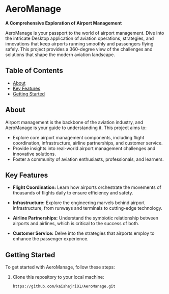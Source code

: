 # AeroManage


**A Comprehensive Exploration of Airport Management**

AeroManage is your passport to the world of airport management. Dive into the intricate Desktop application of aviation operations, strategies, and innovations that keep airports running smoothly and passengers flying safely. This project provides a 360-degree view of the challenges and solutions that shape the modern aviation landscape.

## Table of Contents
- [About](#about)
- [Key Features](#key-features)
- [Getting Started](#getting-started)



## About

Airport management is the backbone of the aviation industry, and AeroManage is your guide to understanding it. This project aims to:

- Explore core airport management components, including flight coordination, infrastructure, airline partnerships, and customer service.
- Provide insights into real-world airport management challenges and innovative solutions.
- Foster a community of aviation enthusiasts, professionals, and learners.

## Key Features

- **Flight Coordination:** Learn how airports orchestrate the movements of thousands of flights daily to ensure efficiency and safety.

- **Infrastructure:** Explore the engineering marvels behind airport infrastructure, from runways and terminals to cutting-edge technology.

- **Airline Partnerships:** Understand the symbiotic relationship between airports and airlines, which is critical to the success of both.

- **Customer Service:** Delve into the strategies that airports employ to enhance the passenger experience.

## Getting Started

To get started with AeroManage, follow these steps:

1. Clone this repository to your local machine:
   ```sh
   https://github.com/kaishajri01/AeroManage.git
   

